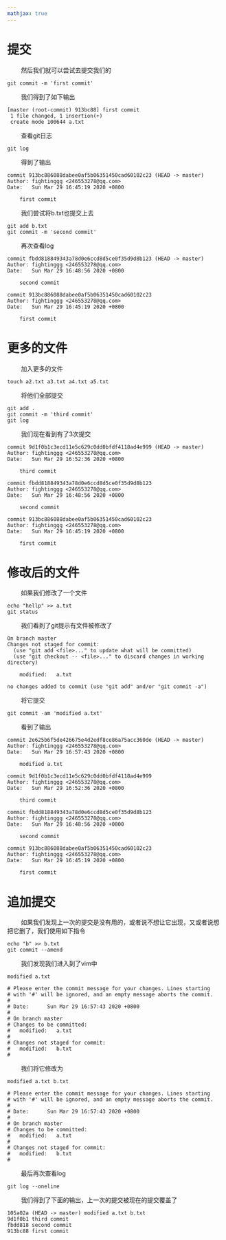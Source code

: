 ```yaml
---
mathjax: true
---
```


# 提交
&emsp;&emsp; 然后我们就可以尝试去提交我们的
```
git commit -m 'first commit'
```
&emsp;&emsp; 我们得到了如下输出
```
[master (root-commit) 913bc88] first commit
 1 file changed, 1 insertion(+)
 create mode 100644 a.txt
```
&emsp;&emsp; 查看git日志
```
git log
```

<!---more-->
&emsp;&emsp; 得到了输出
```
commit 913bc886088dabee0af5b06351450cad60102c23 (HEAD -> master)
Author: fightinggg <246553278@qq.com>
Date:   Sun Mar 29 16:45:19 2020 +0800

    first commit
```
&emsp;&emsp; 我们尝试将b.txt也提交上去
```
git add b.txt
git commit -m 'second commit'
```
&emsp;&emsp; 再次查看log
```
commit fbdd818849343a78d0e6ccd8d5ce0f35d9d8b123 (HEAD -> master)
Author: fightinggg <246553278@qq.com>
Date:   Sun Mar 29 16:48:56 2020 +0800

    second commit

commit 913bc886088dabee0af5b06351450cad60102c23
Author: fightinggg <246553278@qq.com>
Date:   Sun Mar 29 16:45:19 2020 +0800

    first commit
```
# 更多的文件
&emsp;&emsp; 加入更多的文件
```
touch a2.txt a3.txt a4.txt a5.txt
```
&emsp;&emsp; 将他们全部提交
```
git add .
git commit -m 'third commit'
git log
```
&emsp;&emsp; 我们现在看到有了3次提交
```
commit 9d1f0b1c3ecd11e5c629c0dd0bfdf4118ad4e999 (HEAD -> master)
Author: fightinggg <246553278@qq.com>
Date:   Sun Mar 29 16:52:36 2020 +0800

    third commit

commit fbdd818849343a78d0e6ccd8d5ce0f35d9d8b123
Author: fightinggg <246553278@qq.com>
Date:   Sun Mar 29 16:48:56 2020 +0800

    second commit

commit 913bc886088dabee0af5b06351450cad60102c23
Author: fightinggg <246553278@qq.com>
Date:   Sun Mar 29 16:45:19 2020 +0800

    first commit
```

# 修改后的文件
&emsp;&emsp; 如果我们修改了一个文件
```
echo "hellp" >> a.txt
git status
```
&emsp;&emsp; 我们看到了git提示有文件被修改了
```
On branch master
Changes not staged for commit:
  (use "git add <file>..." to update what will be committed)
  (use "git checkout -- <file>..." to discard changes in working directory)

	modified:   a.txt

no changes added to commit (use "git add" and/or "git commit -a")
```
&emsp;&emsp; 将它提交
```
git commit -am 'modified a.txt'
```
&emsp;&emsp; 看到了输出
```
commit 2e625b6f5de426675e4d2edf8ce86a75acc360de (HEAD -> master)
Author: fightinggg <246553278@qq.com>
Date:   Sun Mar 29 16:57:43 2020 +0800

    modified a.txt

commit 9d1f0b1c3ecd11e5c629c0dd0bfdf4118ad4e999
Author: fightinggg <246553278@qq.com>
Date:   Sun Mar 29 16:52:36 2020 +0800

    third commit

commit fbdd818849343a78d0e6ccd8d5ce0f35d9d8b123
Author: fightinggg <246553278@qq.com>
Date:   Sun Mar 29 16:48:56 2020 +0800

    second commit

commit 913bc886088dabee0af5b06351450cad60102c23
Author: fightinggg <246553278@qq.com>
Date:   Sun Mar 29 16:45:19 2020 +0800

    first commit
```

# 追加提交
&emsp;&emsp; 如果我们发现上一次的提交是没有用的，或者说不想让它出现，又或者说想把它删了，我们使用如下指令
```
echo "b" >> b.txt
git commit --amend
```
&emsp;&emsp; 我们发现我们进入到了vim中
```
modified a.txt

# Please enter the commit message for your changes. Lines starting
# with '#' will be ignored, and an empty message aborts the commit.
#
# Date:      Sun Mar 29 16:57:43 2020 +0800
#
# On branch master
# Changes to be committed:
#	modified:   a.txt
#
# Changes not staged for commit:
#	modified:   b.txt
#
```
&emsp;&emsp; 我们将它修改为
```
modified a.txt b.txt

# Please enter the commit message for your changes. Lines starting
# with '#' will be ignored, and an empty message aborts the commit.
#
# Date:      Sun Mar 29 16:57:43 2020 +0800
#
# On branch master
# Changes to be committed:
#	modified:   a.txt
#
# Changes not staged for commit:
#	modified:   b.txt
#
```
&emsp;&emsp; 最后再次查看log
```
git log --oneline
```
&emsp;&emsp; 我们得到了下面的输出，上一次的提交被现在的提交覆盖了
```
105a02a (HEAD -> master) modified a.txt b.txt
9d1f0b1 third commit
fbdd818 second commit
913bc88 first commit
```

